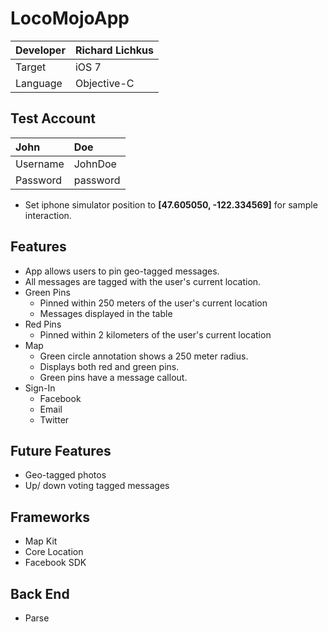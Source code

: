 LocoMojoApp
===========
|Developer  |Richard Lichkus   |
|:----------|:-----------------|
|Target     | iOS 7            |
|Language   | Objective-C      |

Test Account
-------------
|John      |Doe       |
|:---------|:---------|
|Username  |JohnDoe   |
|Password  |password  |

* Set iphone simulator position to **[47.605050, -122.334569]** for sample interaction.

Features
---------
* App allows users to pin geo-tagged messages. 
* All messages are tagged with the user's current location.
* Green Pins
   - Pinned within 250 meters of the user's current location
   - Messages displayed in the table
* Red Pins
   - Pinned within 2 kilometers of the user's current location
* Map
   - Green circle annotation shows a 250 meter radius.
   - Displays both red and green pins.
   - Green pins have a message callout.
* Sign-In
   - Facebook
   - Email
   - Twitter

Future Features
----------------
* Geo-tagged photos
* Up/ down voting tagged messages

Frameworks
----------
* Map Kit
* Core Location
* Facebook SDK

Back End
--------
* Parse 
